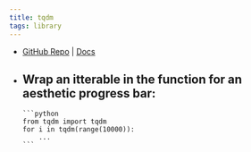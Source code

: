 ```yaml
---
title: tqdm
tags: library
---
```


- [GitHub Repo](https://github.com/tqdm/tqdm) | [Docs](https://tqdm.github.io/)
- Wrap an itterable in the function for an aesthetic progress bar:
	-
	  ```python
	  from tqdm import tqdm
	  for i in tqdm(range(10000)):
	      ...
	  ```